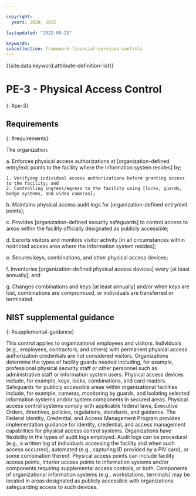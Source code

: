 ```yaml
---

copyright:
  years: 2020, 2022

lastupdated: "2022-09-23"

keywords: 
subcollection: framework-financial-services-controls
---
```


{{site.data.keyword.attribute-definition-list}}

# PE-3 - Physical Access Control
{: #pe-3}

## Requirements
{: #requirements}

The organization:

a. Enforces physical access authorizations at [organization-defined entry/exit points to the facility where the information system resides] by;

    1. Verifying individual access authorizations before granting access to the facility; and
    2. Controlling ingress/egress to the facility using [locks, guards, badge systems, and video cameras];

b. Maintains physical access audit logs for [organization-defined entry/exit points];

c. Provides [organization-defined security safeguards] to control access to areas within the facility officially designated as publicly accessible;

d. Escorts visitors and monitors visitor activity [in all circumstances within restricted access area where the information system resides];

e. Secures keys, combinations, and other physical access devices;

f. Inventories [organization-defined physical access devices] every [at least annually]; and

g. Changes combinations and keys [at least annually] and/or when keys are lost, combinations are compromised, or individuals are transferred or terminated.

## NIST supplemental guidance
{: #supplemental-guidance}

This control applies to organizational employees and visitors. Individuals (e.g., employees, contractors, and others) with permanent physical access authorization credentials are not considered visitors. Organizations determine the types of facility guards needed including, for example, professional physical security staff or other personnel such as administrative staff or information system users. Physical access devices include, for example, keys, locks, combinations, and card readers. Safeguards for publicly accessible areas within organizational facilities include, for example, cameras, monitoring by guards, and isolating selected information systems and/or system components in secured areas. Physical access control systems comply with applicable federal laws, Executive Orders, directives, policies, regulations, standards, and guidance. The Federal Identity, Credential, and Access Management Program provides implementation guidance for identity, credential, and access management capabilities for physical access control systems. Organizations have flexibility in the types of audit logs employed. Audit logs can be procedural (e.g., a written log of individuals accessing the facility and when such access occurred), automated (e.g., capturing ID provided by a PIV card), or some combination thereof. Physical access points can include facility access points, interior access points to information systems and/or components requiring supplemental access controls, or both. Components of organizational information systems (e.g., workstations, terminals) may be located in areas designated as publicly accessible with organizations safeguarding access to such devices.

